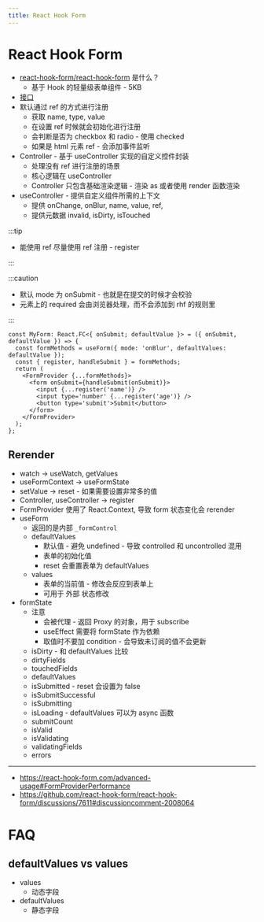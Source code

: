 ```yaml
---
title: React Hook Form
---
```


# React Hook Form

- [react-hook-form/react-hook-form](https://github.com/react-hook-form/react-hook-form) 是什么？
  - 基于 Hook 的轻量级表单组件 - 5KB
- [接口](https://react-hook-form.com/zh/api/)
- 默认通过 ref 的方式进行注册
  - 获取 name, type, value
  - 在设置 ref 时候就会初始化进行注册
  - 会判断是否为 checkbox 和 radio - 使用 checked
  - 如果是 html 元素 ref - 会添加事件监听
- Controller - 基于 useController 实现的自定义控件封装
  - 处理没有 ref 进行注册的场景
  - 核心逻辑在 useController
  - Controller 只包含基础渲染逻辑 - 渲染 as 或者使用 render 函数渲染
- useController - 提供自定义组件所需的上下文
  - 提供 onChange, onBlur, name, value, ref,
  - 提供元数据 invalid, isDirty, isTouched

:::tip

- 能使用 ref 尽量使用 ref 注册 - register

:::

:::caution

- 默认 mode 为 onSubmit - 也就是在提交的时候才会校验
- 元素上的 required 会由浏览器处理，而不会添加到 rhf 的规则里

:::

```tsx
const MyForm: React.FC<{ onSubmit; defaultValue }> = ({ onSubmit, defaultValue }) => {
  const formMethods = useForm({ mode: 'onBlur', defaultValues: defaultValue });
  const { register, handleSubmit } = formMethods;
  return (
    <FormProvider {...formMethods}>
      <form onSubmit={handleSubmit(onSubmit)}>
        <input {...register('name')} />
        <input type='number' {...register('age')} />
        <button type='submit'>Submit</button>
      </form>
    </FormProvider>
  );
};
```

## Rerender

- watch -> useWatch, getValues
- useFormContext -> useFormState
- setValue -> reset - 如果需要设置非常多的值
- Controller, useController -> register
- FormProvider 使用了 React.Context, 导致 form 状态变化会 rerender
- useForm
  - 返回的是内部 `_formControl`
  - defaultValues
    - 默认值 - 避免 undefined - 导致 controlled 和 uncontrolled 混用
    - 表单的初始化值
    - reset 会重置表单为 defaultValues
  - values
    - 表单的当前值 - 修改会反应到表单上
    - 可用于 外部 状态修改
- formState
  - 注意
    - 会被代理 - 返回 Proxy 的对象，用于 subscribe
    - useEffect 需要将 formState 作为依赖
    - 取值时不要加 condition - 会导致未订阅的值不会更新
  - isDirty - 和 defaultValues 比较
  - dirtyFields
  - touchedFields
  - defaultValues
  - isSubmitted - reset 会设置为 false
  - isSubmitSuccessful
  - isSubmitting
  - isLoading - defaultValues 可以为 async 函数
  - submitCount
  - isValid
  - isValidating
  - validatingFields
  - errors

---

- https://react-hook-form.com/advanced-usage#FormProviderPerformance
- https://github.com/react-hook-form/react-hook-form/discussions/7611#discussioncomment-2008064

# FAQ

## defaultValues vs values

- values
  - 动态字段
- defaultValues
  - 静态字段
